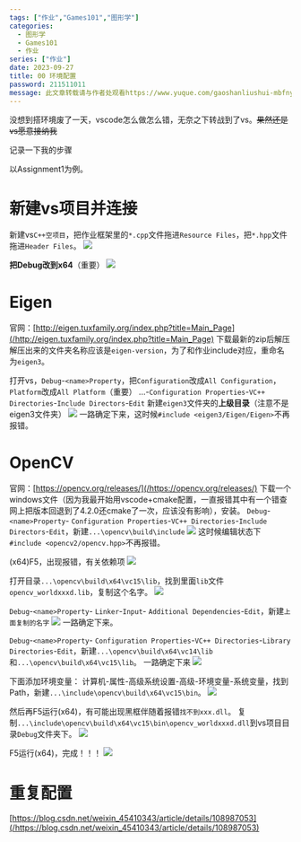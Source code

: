 ```yaml
---
tags: ["作业","Games101","图形学"]
categories:
  - 图形学
  - Games101
  - 作业
series: ["作业"]
date: 2023-09-27
title: 00 环境配置 
password: 211511011
message: 此文章转载请与作者处观看https://www.yuque.com/gaoshanliushui-mbfny
---
```

没想到搭环境废了一天，vscode怎么做怎么错，无奈之下转战到了vs。~~果然还是vs愿意接纳我~~

记录一下我的步骤

以Assignment1为例。
# 新建vs项目并连接
新建vs`C++空项目`，把作业框架里的`*.cpp`文件拖进`Resource Files`，把`*.hpp`文件拖进`Header Files`。
![](/images/posts/1694860702388-42b9774c-01b6-4852-9750-e96b58017d38.png)

**把Debug改到x64**（重要）
![](/images/posts/1694860702181-00dfabf4-1dcf-45ba-9ad8-886f6cf86906.png)
# Eigen
官网：[http://eigen.tuxfamily.org/index.php?title=Main_Page](/http://eigen.tuxfamily.org/index.php?title=Main_Page)
下载最新的zip后解压
解压出来的文件夹名称应该是`eigen-version`，为了和作业include对应，重命名为`eigen3`。

打开vs，`Debug`-`<name>Property`，把`Configuration`改成`All Configuration`，`Platform`改成`All Platform`（重要）
...-`Configuration Properties`-`VC++ Directories`-`Include Directors`-`Edit`
新建`eigen3`文件夹的**上级目录**（注意不是eigen3文件夹）
![](/images/posts/1694860702436-518d722b-f575-4224-8826-56109e66e741.png)
一路确定下来，这时候`#include <eigen3/Eigen/Eigen>`不再报错。
# OpenCV
官网：[https://opencv.org/releases/](/https://opencv.org/releases/)
下载一个windows文件（因为我最开始用vscode+cmake配置，一直报错其中有一个错查网上把版本回退到了4.2.0还cmake了一次，应该没有影响），安装。
`Debug`-`<name>Property`- `Configuration Properties`-`VC++ Directories`-`Include Directors`-`Edit`，新建`...\opencv\build\include`
![](/images/posts/1694860702591-4c8e6404-a78f-4c42-b1e9-010c5cd4d58c.png)
这时候编辑状态下`#include <opencv2/opencv.hpp>`不再报错。

(x64)F5，出现报错，有关依赖项
![](/images/posts/1694860702523-28c5b4e4-b3c3-4541-9b41-5de496c9099f.png)

打开目录`...\opencv\build\x64\vc15\lib`，找到里面`lib`文件`opencv_worldxxxd.lib`，复制这个名字。
![](/images/posts/1694860702884-c0835a4f-c4a1-4824-9bdb-039d304c9b49.png)

`Debug`-`<name>Property`- `Linker`-`Input`- `Additional Dependencies`-`Edit`，新建`上面复制的名字`
![](/images/posts/1694860703034-dd1d4066-b131-4045-b941-c8fab07d6a72.png)
一路确定下来。

`Debug`-`<name>Property`- `Configuration Properties`-`VC++ Directories`-`Library Directories`-`Edit`，新建`...\opencv\build\x64\vc14\lib`和`...\opencv\build\x64\vc15\lib`。
一路确定下来
![](/images/posts/1694860703164-ab93de25-1a16-4df5-b338-36b352e80328.png)

下面添加环境变量：
计算机-属性-高级系统设置-高级-环境变量-系统变量，找到Path，新建`...\include\opencv\build\x64\vc15\bin`。
![](/images/posts/1694860703541-78544d4d-676e-4bf4-b8df-f4b89a1b9de4.png)

然后再F5运行(x64)，有可能出现黑框伴随着报错`找不到xxx.dll`。
复制`...\include\opencv\build\x64\vc15\bin\opencv_worldxxxd.dll`到vs项目目录`Debug`文件夹下。
![](/images/posts/1694860703816-3961506a-ebbd-4687-a8fb-b22918a1ed0d.png)

F5运行(x64)，完成！！！
![](/images/posts/1694860704174-7a60deda-db98-498b-8cbb-bf8058ba7548.png)
# 重复配置
[https://blog.csdn.net/weixin_45410343/article/details/108987053](/https://blog.csdn.net/weixin_45410343/article/details/108987053)
